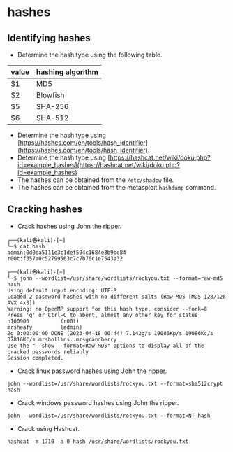 # hashes

## Identifying hashes

- Determine the hash type using the following table.

| value | hashing algorithm |
|-------|-------------------|
| $1    | MD5               |
| $2    | Blowfish          |
| $5    | SHA-256           |
| $6    | SHA-512           |

- Determine the hash type using [https://hashes.com/en/tools/hash_identifier](https://hashes.com/en/tools/hash_identifier).
- Determine the hash type using [https://hashcat.net/wiki/doku.php?id=example_hashes](https://hashcat.net/wiki/doku.php?id=example_hashes)
- The hashes can be obtained from the `/etc/shadow` file.
- The hashes can be obtained from the metasploit `hashdump` command.

## Cracking hashes

- Crack hashes using John the ripper.

```shell
┌──(kali㉿kali)-[~]
└─$ cat hash   
admin:0d0ea5111e3c1def594c1684e3b9be84
r00t:f357a0c52799563c7c7b76c1e7543a32

┌──(kali㉿kali)-[~]
└─$ john --wordlist=/usr/share/wordlists/rockyou.txt --format=raw-md5 hash
Using default input encoding: UTF-8
Loaded 2 password hashes with no different salts (Raw-MD5 [MD5 128/128 AVX 4x3])
Warning: no OpenMP support for this hash type, consider --fork=8
Press 'q' or Ctrl-C to abort, almost any other key for status
n100906          (r00t)     
mrsheafy         (admin)     
2g 0:00:00:00 DONE (2023-04-18 00:44) 7.142g/s 19086Kp/s 19086Kc/s 37816KC/s mrshollins..mrsgrandberry
Use the "--show --format=Raw-MD5" options to display all of the cracked passwords reliably
Session completed. 
```

- Crack linux password hashes using John the ripper.
```shell
john --wordlist=/usr/share/wordlists/rockyou.txt --format=sha512crypt hash
```

- Crack windows password hashes using John the ripper.

```shell
john --wordlist=/usr/share/wordlists/rockyou.txt --format=NT hash
```

- Crack using Hashcat.

```shell
hashcat -m 1710 -a 0 hash /usr/share/wordlists/rockyou.txt
```
